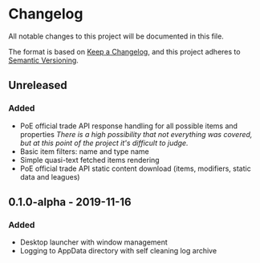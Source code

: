 # Changelog
All notable changes to this project will be documented in this file.

The format is based on [Keep a Changelog](https://keepachangelog.com/en/1.0.0/),
and this project adheres to [Semantic Versioning](https://semver.org/spec/v2.0.0.html).

## Unreleased
### Added
- PoE official trade API response handling for all possible items and properties
  _There is a high possibility that not everything was covered, but at this point of the project it's difficult to judge._
- Basic item filters: name and type name
- Simple quasi-text fetched items rendering
- PoE official trade API static content download (items, modifiers, static data and leagues)

## 0.1.0-alpha - 2019-11-16
### Added
- Desktop launcher with window management
- Logging to AppData directory with self cleaning log archive
